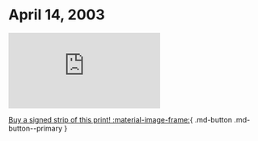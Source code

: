 # April 14, 2003

![](https://www.achewood.com/comic.php?date=04142003)

[Buy a signed strip of this print! :material-image-frame:](https://achewood-holiday-pop-up.myshopify.com/products/strip#04142003){ .md-button .md-button--primary }
